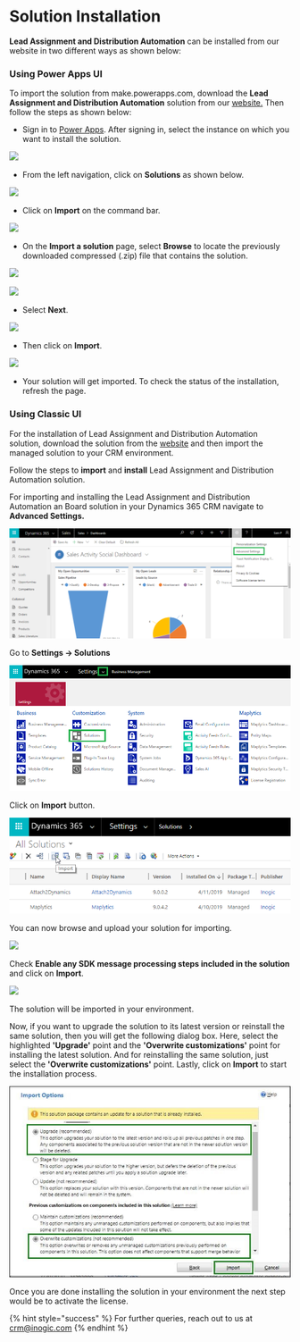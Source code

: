 # Solution Installation

**Lead Assignment and Distribution Automation** can be installed from our website in two different ways as shown below:

### Using Power Apps UI

To import the solution from make.powerapps.com, download the **Lead Assignment and Distribution Automation** solution from our [website.](https://www.inogic.com/product/productivity-apps/auto-manage-lead-assignment-and-distribution-automation-dynamics-365-crm) Then follow the steps as shown below:

* Sign in to [Power Apps](https://make.powerapps.com/?utm\_source=padocs\&utm\_medium=linkinadoc\&utm\_campaign=referralsfromdoc). After signing in, select the instance on which you want to install the solution.

![](<../../../.gitbook/assets/Power Apps Install\_1.png>)

* From the left navigation, click on **Solutions** as shown below.

![](<../../../.gitbook/assets/Power Apps Install\_2.png>)

* Click on **Import** on the command bar.

![](<../../../.gitbook/assets/Power Apps Install\_3.png>)

* On the **Import a solution** page, select **Browse** to locate the previously downloaded compressed (.zip) file that contains the solution.

![](<../../../.gitbook/assets/Power Apps Install\_4.png>)

![](<../../../.gitbook/assets/Power Apps Install\_5.png>)

* Select **Next**.

![](<../../../.gitbook/assets/Power Apps Install\_6.png>)

* Then click on **Import**.

![](<../../../.gitbook/assets/Power Apps Install\_7.png>)

* Your solution will get imported. To check the status of the installation, refresh the page.

### Using Classic UI

For the installation of Lead Assignment and Distribution Automation solution, download the solution from the [website](https://www.inogic.com/product/productivity-apps/auto-manage-lead-assignment-and-distribution-automation-dynamics-365-crm) and then import the managed solution to your CRM environment.&#x20;

Follow the steps to **import** and **install** Lead Assignment and Distribution Automation  solution.

For importing and installing the Lead Assignment and Distribution Automation an Board solution in your Dynamics 365 CRM navigate to **Advanced Settings.**

![](../../../.gitbook/assets/1Installing-Click2Export-in-your-Environment.png)

&#x20;Go to **Settings → Solutions**

![](<../../../.gitbook/assets/2Installing-Click2Export-in-your-Environment (1).png>)

Click on **Import** button.

![](../../../.gitbook/assets/3Installing-Click2Export-in-your-Environment.png)

You can now browse and upload your solution for importing.

![](<../../../.gitbook/assets/Classic Install\_4.png>)

Check **Enable any SDK message processing steps included in the solution** and click on **Import**.

![](../../../.gitbook/assets/Install\_8.png)

The solution will be imported in your environment.

Now, if you want to upgrade the solution to its latest version or reinstall the same solution, then you will get the following dialog box. Here, select the highlighted **'Upgrade'** point and the **'Overwrite customizations'** point for installing the latest solution. And for reinstalling the same solution, just select the **'Overwrite customizations'** point. Lastly, click on **Import** to start the installation process.&#x20;

![](../../../.gitbook/assets/UpgradeAndOverwrite.jpg)

Once you are done installing the solution in your environment the next step would be to activate the license.

{% hint style="success" %}
For further queries, reach out to us at [crm@inogic.com](mailto:crm@inogic.com)
{% endhint %}
